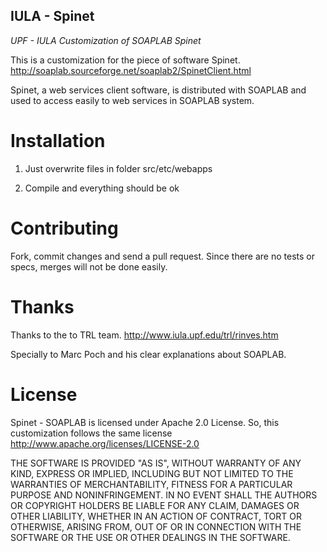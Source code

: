 ## IULA - Spinet
_UPF - IULA Customization of SOAPLAB Spinet_


This is a customization for the piece of software Spinet. 
http://soaplab.sourceforge.net/soaplab2/SpinetClient.html

Spinet, a web services client software, is distributed with SOAPLAB and used to access easily to web services in SOAPLAB system.

# Installation
1. Just overwrite files in folder
src/etc/webapps

2. Compile and everything should be ok

# Contributing
Fork, commit changes and send a pull request. 
Since there are no tests or specs, merges will not be done easily.

# Thanks

Thanks to the to TRL team.
http://www.iula.upf.edu/trl/rinves.htm

Specially to Marc Poch and his clear explanations about SOAPLAB.

# License

Spinet - SOAPLAB is licensed under Apache 2.0 License. So, this customization follows the same license
http://www.apache.org/licenses/LICENSE-2.0

THE SOFTWARE IS PROVIDED "AS IS", WITHOUT WARRANTY OF ANY KIND, EXPRESS OR IMPLIED, INCLUDING BUT NOT LIMITED TO THE WARRANTIES OF MERCHANTABILITY, FITNESS FOR A PARTICULAR PURPOSE AND NONINFRINGEMENT. IN NO EVENT SHALL THE AUTHORS OR COPYRIGHT HOLDERS BE LIABLE FOR ANY CLAIM, DAMAGES OR OTHER LIABILITY, WHETHER IN AN ACTION OF CONTRACT, TORT OR OTHERWISE, ARISING FROM, OUT OF OR IN CONNECTION WITH THE SOFTWARE OR THE USE OR OTHER DEALINGS IN THE SOFTWARE.




